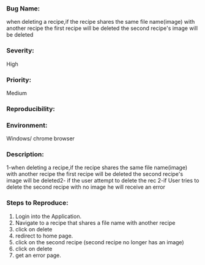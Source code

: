 ### Bug Name: 
when deleting a recipe,if the recipe shares the same file name(image) with another recipe the first recipe
will be deleted the second recipe's image will be deleted

### Severity:
High
### Priority:
Medium
### Reproducibility:

### Environment:
Windows/ chrome browser
### Description:  
1-when deleting a recipe,if the recipe shares the same file name(image) with another recipe the first recipe
will be deleted the second recipe's image will be deleted2- if the user attempt to delete the rec
2-if User tries to delete the second recipe with no image he will receive an error
### Steps to Reproduce:

1) Login into the Application.
2) Navigate to a recipe that shares a file name with another recipe
3) click on delete
4) redirect to home page.
5) click on the second recipe (second recipe no longer has an image)
6) click on delete
7) get an error page.

